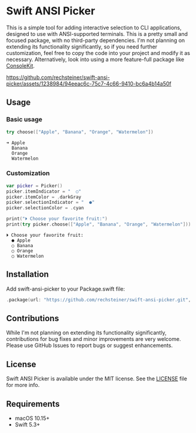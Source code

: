 # Swift ANSI Picker

This is a simple tool for adding interactive selection to CLI
applications, designed to use with ANSI-supported terminals. This is a
pretty small and focused package, with no third-party
dependencies. I'm not planning on extending its functionality
significantly, so if you need further customization, feel free to copy
the code into your project and modify it as necessary. Alternatively,
look into using a more feature-full package like
[ConsoleKit](https://github.com/vapor/console-kit).

https://github.com/rechsteiner/swift-ansi-picker/assets/1238984/94eeac6c-75c7-4c66-9410-bc6a4b14a50f

## Usage

### Basic usage

```swift
try choose(["Apple", "Banana", "Orange", "Watermelon"])
```

```
➜ Apple
  Banana
  Orange
  Watermelon
```

### Customization

```swift
var picker = Picker()
picker.itemIndicator = "  ○"
picker.itemColor = .darkGray
picker.selectionIndicator = "  ●"
picker.selectionColor = .cyan

print("⏵ Choose your favorite fruit:")
print(try picker.choose(["Apple", "Banana", "Orange", "Watermelon"]))
```

```
⏵ Choose your favorite fruit:
  ● Apple
  ○ Banana
  ○ Orange
  ○ Watermelon
```

## Installation

Add swift-ansi-picker to your Package.swift file:

```swift
.package(url: "https://github.com/rechsteiner/swift-ansi-picker.git", .exact(from: "0.0.1"))
```

## Contributions

While I'm not planning on extending its functionality significantly,
contributions for bug fixes and minor improvements are very
welcome. Please use GitHub Issues to report bugs or suggest
enhancements.

## License

Swift ANSI Picker is available under the MIT license. See the
[LICENSE](/LICENSE) file for more info.

## Requirements

- macOS 10.15+
- Swift 5.3+
